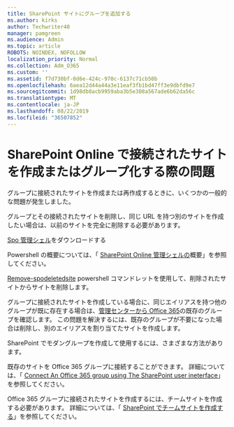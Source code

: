 ```yaml
---
title: SharePoint サイトにグループを追加する
ms.author: kirks
author: Techwriter40
manager: pamgreen
ms.audience: Admin
ms.topic: article
ROBOTS: NOINDEX, NOFOLLOW
localization_priority: Normal
ms.collection: Adm_O365
ms.custom: ''
ms.assetid: f7d730bf-0d6e-424c-970c-6137c71cb50b
ms.openlocfilehash: 6aea12d44a44a3e11eaf3fb1bd47ff3e9dbfd9e7
ms.sourcegitcommit: 1d98db8acb9959aba3b5e308a567ade6b62da56c
ms.translationtype: MT
ms.contentlocale: ja-JP
ms.lasthandoff: 08/22/2019
ms.locfileid: "36507852"
---
```

# <a name="issues-when-creating-or-group-connected-sites-in-sharepoint-online"></a>SharePoint Online で接続されたサイトを作成またはグループ化する際の問題

グループに接続されたサイトを作成または再作成するときに、いくつかの一般的な問題が発生しました。

 グループとその接続されたサイトを削除し、同じ URL を持つ別のサイトを作成したい場合は、以前のサイトを完全に削除する必要があります。

[Spo 管理シェル](https://support.office.com/article/introduction-to-the-sharepoint-online-management-shell-c16941c3-19b4-4710-8056-34c034493429)をダウンロードする

 Powershell の概要については、「 [SharePoint Online 管理シェルの](https://docs.microsoft.com/powershell/module/sharepoint-online/remove-sposite?view=sharepoint-ps)概要」を参照してください。

[Remove-spodeletedsite](https://docs.microsoft.com/powershell/module/sharepoint-online/remove-sposite?view=sharepoint-ps) powershell コマンドレットを使用して、削除されたサイトからサイトを削除します。

グループに接続されたサイトを作成している場合に、同じエイリアスを持つ他のグループが既に存在する場合は、[管理センターから Office 365](https://admin.microsoft.com/Adminportal/Home?source=applauncher#/groups)の既存のグループを確認します。 この問題を解決するには、既存のグループが不要になった場合は削除し、別のエイリアスを割り当てたサイトを作成します。

SharePoint でモダングループを作成して使用するには、さまざまな方法があります。

既存のサイトを Office 365 グループに接続することができます。 詳細については、「 [Connect An Office 365 group using The SharePoint user ineterface](https://docs.microsoft.com/sharepoint/dev/transform/modernize-connect-to-office365-group#connect-an-office-365-group-using-the-sharepoint-user-interface)」を参照してください。

Office 365 グループに接続されたサイトを作成するには、チームサイトを作成する必要があります。 詳細については、「 [SharePoint でチームサイトを作成する](https://support.office.com/article/create-a-team-site-in-sharepoint-ef10c1e7-15f3-42a3-98aa-b5972711777d)」を参照してください。

